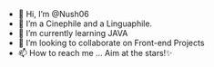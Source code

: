 - 👋 Hi, I’m @Nush06
- 👀 I’m a Cinephile and a Linguaphile.
- 🌱 I’m currently learning JAVA
- 💞️ I’m looking to collaborate on Front-end Projects
- 📫 How to reach me ... Aim at the stars!✨

<!---
Nush06/Nush06 is a ✨ special ✨ repository because its `README.md` (this file) appears on your GitHub profile.
You can click the Preview link to take a look at your changes.
--->

